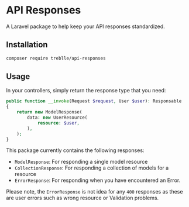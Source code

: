 # API Responses

A Laravel package to help keep your API responses standardized.

## Installation

```bash
composer require treblle/api-responses
```

## Usage

In your controllers, simply return the response type that you need:

```php
public function __invoke(Request $request, User $user): Responsable
{
    return new ModelResponse(
        data: new UserResource(
            resource: $user,
        ),
    );
}
```

This package currently contains the following responses:

- `ModelResponse`: For responding a single model resource
- `CollectionResponse`: For responding a collection of models for a resource
- `ErrorResponse`: For responding when you have encountered an Error.

Please note, the `ErrorResponse` is not idea for any `400` responses as these are user errors such as wrong resource or Validation problems.
